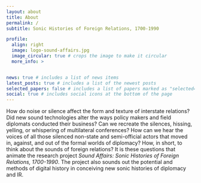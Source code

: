 ```yaml
---
layout: about
title: About
permalink: /
subtitle: Sonic Histories of Foreign Relations, 1700-1990

profile:
  align: right
  image: logo-sound-affairs.jpg
  image_circular: true # crops the image to make it circular
  more_info: >


news: true # includes a list of news items
latest_posts: true # includes a list of the newest posts
selected_papers: false # includes a list of papers marked as "selected={true}"
social: true # includes social icons at the bottom of the page
---
```


How do noise or silence affect the form and texture of interstate relations? Did new sound technologies alter the ways policy makers and field diplomats conducted their business? Can we recreate the silences, hissing, yelling, or whispering of multilateral conferences? How can we hear the voices of all those silenced non-state and semi-official actors that moved in, against, and out of the formal worlds of diplomacy? How, in short, to think about the sounds of foreign relations? It is these questions that animate the research project _Sound Affairs: Sonic Histories of Foreign Relations, 1700-1990_. The project also sounds out the potential and methods of digital history in conceiving new sonic histories of diplomacy and IR.




